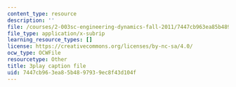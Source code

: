 ```yaml
---
content_type: resource
description: ''
file: /courses/2-003sc-engineering-dynamics-fall-2011/7447cb963ea85b4897939ec8f43d104f_qrbCpv3Sv34.vtt
file_type: application/x-subrip
learning_resource_types: []
license: https://creativecommons.org/licenses/by-nc-sa/4.0/
ocw_type: OCWFile
resourcetype: Other
title: 3play caption file
uid: 7447cb96-3ea8-5b48-9793-9ec8f43d104f
---
```

